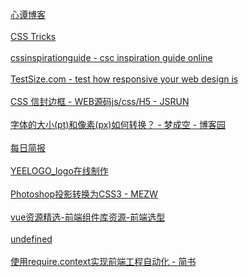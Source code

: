 [心谭博客](https://xin-tan.com/)</br></br>[CSS Tricks](https://qishaoxuan.github.io/css_tricks/)</br></br>[cssinspirationguide - csc inspiration guide online](https://chokcoco.github.io/CSS-Inspiration/#/)</br></br>[TestSize.com - test how responsive your web design is](http://testsize.com/)</br></br>[CSS 信封边框 - WEB源码js/css/H5 - JSRUN](http://jsrun.pro/DMqKp/edit)</br></br>[字体的大小(pt)和像素(px)如何转换？ - 梦成空 - 博客园](https://www.cnblogs.com/MengChengKong/p/6067104.html)</br></br>[每日简报](https://www.printf520.com/hot.html)</br></br>[YEELOGO_logo在线制作](http://yeelogo.com/#/)</br></br>[Photoshop投影转换为CSS3 - MEZW](https://psd2css.mezw.com/)</br></br>[vue资源精选-前端组件库资源-前端选型](http://vue.awesometiny.com/)</br></br>[undefined](undefined)</br></br>[使用require.context实现前端工程自动化 - 简书](https://www.jianshu.com/p/c894ea00dfec)</br></br>